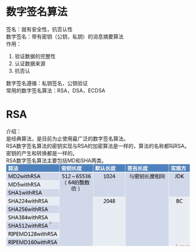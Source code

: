 数字签名算法
====
签名：就有安全性，抗否认性   
数字签名：带有密钥（公钥，私钥）的消息摘要算法   
作用：   
1. 验证数据的完整性   
2. 认证数据来源   
3. 抗否认  

数字签名遵循：私钥签名，公钥验证   
常用的数字签名算法：RSA，DSA，ECDSA  

RSA
===
介绍：   
是经典算法，是目前为止使用最广泛的数字签名算法。  
RSA数字签名算法的密钥实现与RSA的加密算法是一样的，算法的名称都叫RSA。密钥的产生和转换都是一样的。  
RSA数字签名算法主要包括MD和SHA两类。  
![Image text](https://raw.githubusercontent.com/mynameiscuining/encryption/master/encryption-digital-signature/rsa.jpg)  
